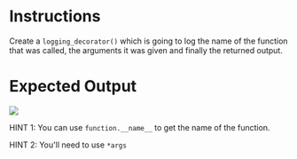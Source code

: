 # Instructions

Create a `logging_decorator()` which is going to log the name of the function that was called, the arguments it was given and finally the returned output. 

# Expected Output

 ![](https://cdn.fs.teachablecdn.com/jA2ypes2RfuB0cuC41yd)

HINT 1: You can use `function.__name__` to get the name of the function.

HINT 2: You'll need to use `*args`
